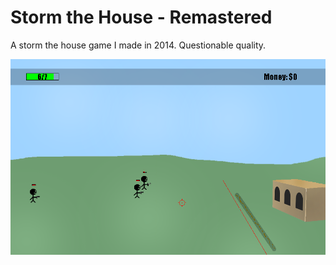 # Storm the House - Remastered

A storm the house game I made in 2014. Questionable quality.

![img](docs/game.png)
